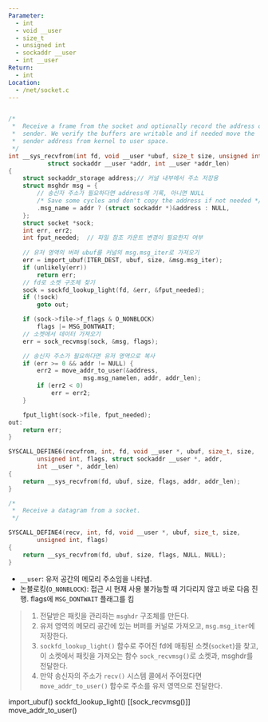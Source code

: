 ```yaml
---
Parameter:
  - int
  - void __user
  - size_t
  - unsigned int
  - sockaddr __user
  - int __user
Return:
  - int
Location:
  - /net/socket.c
---
```

```c title=__sys_recvfrom()

/*
 *	Receive a frame from the socket and optionally record the address of the
 *	sender. We verify the buffers are writable and if needed move the
 *	sender address from kernel to user space.
 */
int __sys_recvfrom(int fd, void __user *ubuf, size_t size, unsigned int flags,
		   struct sockaddr __user *addr, int __user *addr_len)
{
	struct sockaddr_storage address;// 커널 내부에서 주소 저장용
	struct msghdr msg = {
		// 송신자 주소가 필요하다면 address에 기록, 아니면 NULL
		/* Save some cycles and don't copy the address if not needed */
		.msg_name = addr ? (struct sockaddr *)&address : NULL,
	};
	struct socket *sock;
	int err, err2;
	int fput_needed;  // 파일 참조 카운트 변경이 필요한지 여부
	
	// 유저 영역의 버퍼 ubuf를 커널의 msg.msg_iter로 가져오기
	err = import_ubuf(ITER_DEST, ubuf, size, &msg.msg_iter);
	if (unlikely(err))
		return err;
	// fd로 소켓 구조체 찾기
	sock = sockfd_lookup_light(fd, &err, &fput_needed);
	if (!sock)
		goto out;

	if (sock->file->f_flags & O_NONBLOCK)
		flags |= MSG_DONTWAIT;
	// 소켓에서 데이터 가져오기
	err = sock_recvmsg(sock, &msg, flags);

	// 송신자 주소가 필요하다면 유저 영역으로 복사
	if (err >= 0 && addr != NULL) {
		err2 = move_addr_to_user(&address,
					 msg.msg_namelen, addr, addr_len);
		if (err2 < 0)
			err = err2;
	}

	fput_light(sock->file, fput_needed);
out:
	return err;
}
```

``` c
SYSCALL_DEFINE6(recvfrom, int, fd, void __user *, ubuf, size_t, size,
		unsigned int, flags, struct sockaddr __user *, addr,
		int __user *, addr_len)
{
	return __sys_recvfrom(fd, ubuf, size, flags, addr, addr_len);
}

/*
 *	Receive a datagram from a socket.
 */

SYSCALL_DEFINE4(recv, int, fd, void __user *, ubuf, size_t, size,
		unsigned int, flags)
{
	return __sys_recvfrom(fd, ubuf, size, flags, NULL, NULL);
}

```
- `__user`: 유저 공간의 메모리 주소임을 나타냄.
- 논블로킹(`O_NONBLOCK`): 접근 시 현재 사용 불가능할 때 기다리지 않고 바로 다음 진행. flags에 `MSG_DONTWAIT` 플래그를 킴

> 1. 전달받은 패킷을 관리하는 `msghdr` 구조체를 만든다.
> 2. 유저 영역의 메모리 공간에 있는 버퍼를 커널로 가져오고, `msg.msg_iter`에 저장한다.
> 3. `sockfd_lookup_light()` 함수로 주어진 fd에 매핑된 소켓(`socket`)을 찾고, 이 소켓에서 패킷을 가져오는 함수 `sock_recvmsg()`로 소켓과, msghdr를 전달한다.
> 4. 만약 송신자의 주소가 `recv()` 시스템 콜에서 주어졌다면 `move_addr_to_user()` 함수로 주소를 유저 영역으로 전달한다.

import_ubuf()
sockfd_lookup_light()
[[sock_recvmsg()]]
move_addr_to_user()
